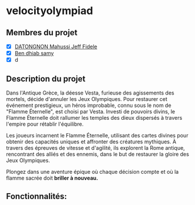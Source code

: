 # velocityolympiad

## Membres du projet
- [x] [DATONGNON Mahussi Jeff Fidele](https://www.linkedin.com/in/mahussi-datongnon/)
- [x] [Ben dhiab samy](https://www.linkedin.com/in/samy-ben-dhiab-606915240/)
- [x] d

## Description du projet
Dans l'Antique Grèce, la déesse Vesta, furieuse des agissements des mortels, décide d'annuler les Jeux Olympiques. Pour restaurer cet événement prestigieux, un héros improbable, connu sous le nom de "Flamme Éternelle", est choisi par Vesta. Investi de pouvoirs divins, le Flamme Éternelle doit rallumer les temples des dieux dispersés à travers l'empire pour rétablir l'équilibre.

Les joueurs incarnent le Flamme Éternelle, utilisant des cartes divines pour obtenir des capacités uniques et affronter des créatures mythiques. À travers des épreuves de vitesse et d'agilité, ils explorent la Rome antique, rencontrant des alliés et des ennemis, dans le but de restaurer la gloire des Jeux Olympiques.

Plongez dans une aventure épique où chaque décision compte et où la flamme sacrée doit **briller à nouveau.**


## Fonctionnalités:
